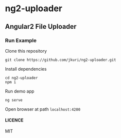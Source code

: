 # ng2-uploader

## Angular2 File Uploader

### Run Example 

Clone this repository
```
git clone https://github.com/jkuri/ng2-uploader.git
```
Install dependencies
```
cd ng2-uploader
npm i
```
Run demo app
```
ng serve
```
Open browser at path `localhost:4200`

#### LICENCE

MIT